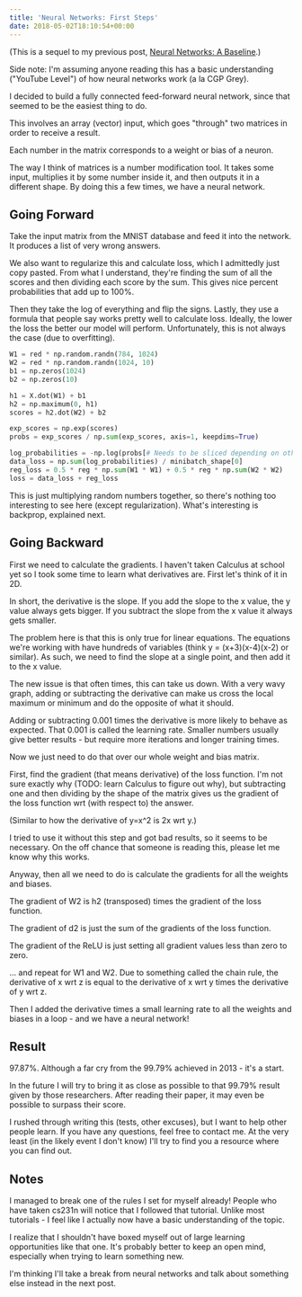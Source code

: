 ```yaml
---
title: 'Neural Networks: First Steps'
date: 2018-05-02T18:10:54+00:00
---
```

(This is a sequel to my previous post, [Neural Networks: A Baseline](https://nikhiljha.com/2018/01/09/Neural-Networks-A-Baseline/).)

Side note: I'm assuming anyone reading this has a basic understanding ("YouTube Level") of how neural networks work (a la CGP Grey).

I decided to build a fully connected feed-forward neural network, since that seemed to be the easiest thing to do.

This involves an array (vector) input, which goes "through" two matrices in order to receive a result.

Each number in the matrix corresponds to a weight or bias of a neuron. 

The way I think of matrices is a number modification tool. It takes some input, multiplies it by some number inside it, and then outputs it in a different shape. By doing this a few times, we have a neural network.

## Going Forward

Take the input matrix from the MNIST database and feed it into the network. It produces a list of very wrong answers.

We also want to regularize this and calculate loss, which I admittedly just copy pasted. From what I understand, they're finding the sum of all the scores and then dividing each score by the sum. This gives nice percent probabilities that add up to 100%.

Then they take the log of everything and flip the signs. Lastly, they use a formula that people say works pretty well to calculate loss. Ideally, the lower the loss the better our model will perform. Unfortunately, this is not always the case (due to overfitting).

```python
W1 = red * np.random.randn(784, 1024)
W2 = red * np.random.randn(1024, 10)
b1 = np.zeros(1024)
b2 = np.zeros(10)

h1 = X.dot(W1) + b1
h2 = np.maximum(0, h1)
scores = h2.dot(W2) + b2

exp_scores = np.exp(scores)
probs = exp_scores / np.sum(exp_scores, axis=1, keepdims=True)

log_probabilities = -np.log(probs[# Needs to be sliced depending on other code.])
data_loss = np.sum(log_probabilities) / minibatch_shape[0]
reg_loss = 0.5 * reg * np.sum(W1 * W1) + 0.5 * reg * np.sum(W2 * W2)
loss = data_loss + reg_loss
```

This is just multiplying random numbers together, so there's nothing too interesting to see here (except regularization). What's interesting is backprop, explained next.

## Going Backward

First we need to calculate the gradients. I haven't taken Calculus at school yet so I took some time to learn what derivatives are. First let's think of it in 2D.

In short, the derivative is the slope. If you add the slope to the x value, the y value always gets bigger. If you subtract the slope from the x value it always gets smaller.

The problem here is that this is only true for linear equations. The equations we're working with have hundreds of variables (think y = (x+3)(x-4)(x-2) or similar). As such, we need to find the slope at a single point, and then add it to the x value.

The new issue is that often times, this can take us down. With a very wavy graph, adding or subtracting the derivative can make us cross the local maximum or minimum and do the opposite of what it should.

Adding or subtracting 0.001 times the derivative is more likely to behave as expected. That 0.001 is called the learning rate. Smaller numbers usually give better results - but require more iterations and longer training times.

Now we just need to do that over our whole weight and bias matrix.

First, find the gradient (that means derivative) of the loss function. I'm not sure exactly why (TODO: learn Calculus to figure out why), but subtracting one and then dividing by the shape of the matrix gives us the gradient of the loss function wrt (with respect to) the answer. 

(Similar to how the derivative of y=x^2 is 2x wrt y.)

I tried to use it without this step and got bad results, so it seems to be necessary. On the off chance that someone is reading this, please let me know why this works.

Anyway, then all we need to do is calculate the gradients for all the weights and biases.

The gradient of W2 is h2 (transposed) times the gradient of the loss function. 

The gradient of d2 is just the sum of the gradients of the loss function.

The gradient of the ReLU is just setting all gradient values less than zero to zero.

... and repeat for W1 and W2. Due to something called the chain rule, the derivative of x wrt z is equal to the derivative of x wrt y times the derivative of y wrt z.

Then I added the derivative times a small learning rate to all the weights and biases in a loop - and we have a neural network!

## Result

97.87%. Although a far cry from the 99.79% achieved in 2013 - it's a start.

In the future I will try to bring it as close as possible to that 99.79% result given by those researchers. After reading their paper, it may even be possible to surpass their score.

I rushed through writing this (tests, other excuses), but I want to help other people learn. If you have any questions, feel free to contact me. At the very least (in the likely event I don't know) I'll try to find you a resource where you can find out.

## Notes

I managed to break one of the rules I set for myself already! People who have taken cs231n will notice that I followed that tutorial. Unlike most tutorials - I feel like I actually now have a basic understanding of the topic.

I realize that I shouldn't have boxed myself out of large learning opportunities like that one. It's probably better to keep an open mind, especially when trying to learn something new.

I'm thinking I'll take a break from neural networks and talk about something else instead in the next post.
